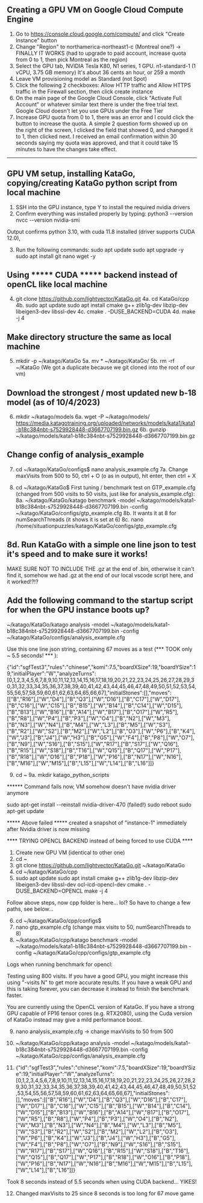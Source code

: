 ## Creating a GPU VM on Google Cloud Compute Engine

1. Go to https://console.cloud.google.com/compute/ and click "Create Instance" button
2. Change "Region" to northamerica-northeast1-c (Montreal one?) -> FINALLY IT WORKS (had to upgrade to paid account, increase quota from 0 to 1, then pick Montreal as the region)
3. Select the GPU tab, NVIDIA Tesla K80, N1 series, 1 GPU. n1-standard-1 (1 vCPU, 3.75 GB memory) It's about 36 cents an hour, or 259 a month
4. Leave VM provisioning model as Standard (not Spot)
5. Click the following 2 checkboxes: Allow HTTP traffic and Allow HTTPS traffic in the Firewall section, then click create instance
6. On the main page of the Google Cloud Console, click "Activate Full Account" or whatever similar text there is under the free trial text. Google Cloud doesn't let you use GPUs under the Free Tier
7. Increase GPU quota from 0 to 1, there was an error and I could click the button to increase the quota.  A simple 2 question form showed up on the right of the screen, I clicked the field that showed 0, and changed it to 1, then clicked next.  I received an email confirmation within 30 seconds saying my quota was approved, and that it could take 15 minutes to have the changes take effect.

--------------------------------------------------------------------------------
## GPU VM setup, installing KataGo, copying/creating KataGo python script from local machine

1. SSH into the GPU instance, type Y to install the required nvidia drivers
2. Confirm everything was installed properly by typing:
python3 --version
nvcc --version
nvidia-smi

Output confirms python 3.10, with cuda 11.8 installed (driver supports CUDA 12.0),

3. Run the following commands:
sudo apt update
sudo apt upgrade -y
sudo apt install git nano wget -y

## Using ***** CUDA ***** backend instead of openCL like local machine
4. git clone https://github.com/lightvector/KataGo.git
4a. cd KataGo/cpp
4b.
sudo apt update
sudo apt install cmake g++ zlib1g-dev libzip-dev libeigen3-dev libssl-dev
4c. cmake . -DUSE_BACKEND=CUDA
4d. make -j 4

## Make directory structure the same as local machine
5. mkdir -p ~/katago/KataGo
5a. mv * ~/katago/KataGo/
5b. rm -rf ~/KataGo (We got a duplicate because we git cloned into the root of our vm)


## Download the strongest / most updated new b-18 model (as of 10/4/2023)

6. mkdir ~/katago/models
6a. wget -P ~/katago/models/ https://media.katagotraining.org/uploaded/networks/models/kata1/kata1-b18c384nbt-s7529928448-d3667707199.bin.gz
6b. gunzip ~/katago/models/kata1-b18c384nbt-s7529928448-d3667707199.bin.gz

## Change config of analysis_example
7. cd ~/katago/KataGo/configs$
nano analysis_example.cfg
7a. Change maxVisits from 500 to 50, ctrl + O (o as in output), hit enter, then ctrl + X

8. cd ~/katago/KataGo$
First tuning / benchmark test on GTP_example.cfg (changed from 500 visits to 50 visits, just like for analysis_example.cfg):
8a. ~/katago/KataGo/katago benchmark -model ~/katago/models/kata1-b18c384nbt-s7529928448-d3667707199.bin -config ~/katago/KataGo/configs/gtp_example.cfg
8b. It wants it at 8 for numSearchThreads (it shows it is set at 6)
8c. nano /home/situationpuzzles/katago/KataGo/configs/gtp_example.cfg
## 8d. Run KataGo with a simple one line json to test it's speed and to make sure it works!
MAKE SURE NOT TO INCLUDE THE .gz at the end of .bin, otherwise it can't find it, somehow we had .gz at the end of our local vscode script here, and it worked!?!?

## Add the following command to the startup script for when the GPU instance boots up?
~/katago/KataGo/katago analysis -model ~/katago/models/kata1-b18c384nbt-s7529928448-d3667707199.bin -config ~/katago/KataGo/configs/analysis_example.cfg

Use this one line json string, containing 67 moves as a test (*** TOOK only ~ 5.5 seconds! *** ):

{"id":"sgfTest3","rules":"chinese","komi":7.5,"boardXSize":19,"boardYSize":19,"initialPlayer":"W","analyzeTurns":[0,1,2,3,4,5,6,7,8,9,10,11,12,13,14,15,16,17,18,19,20,21,22,23,24,25,26,27,28,29,30,31,32,33,34,35,36,37,38,39,40,41,42,43,44,45,46,47,48,49,50,51,52,53,54,55,56,57,58,59,60,61,62,63,64,65,66,67],"initialStones":[],"moves":[["B","R16"],["W","D4"],["B","Q3"],["W","D16"],["B","C17"],["W","D17"],["B","C16"],["W","C15"],["B","B15"],["W","B14"],["B","C14"],["W","D15"],["B","B13"],["W","B16"],["B","A14"],["W","B17"],["B","O17"],["W","R5"],["B","R8"],["W","P4"],["B","P3"],["W","O4"],["B","N2"],["W","M3"],["B","N3"],["W","N4"],["B","M4"],["W","L3"],["B","M5"],["W","S3"],["B","R2"],["W","S2"],["B","M2"],["W","L2"],["B","O3"],["W","P6"],["B","K4"],["W","J3"],["B","J4"],["W","H3"],["B","G5"],["W","F4"],["B","P8"],["W","O7"],["B","N9"],["W","S16"],["B","S15"],["W","R17"],["B","S17"],["W","Q16"],["B","R15"],["W","S18"],["B","T16"],["W","Q15"],["B","Q17"],["W","P17"],["B","R18"],["W","O16"],["B","P18"],["W","P16"],["B","N17"],["W","N16"],["B","M16"],["W","M15"],["B","L15"],["W","L14"],["B","L16"]]}

9. cd ~
9a. mkdir katago_python_scripts


****** Command fails now, VM somehow doesn't have nvidia driver anymore

sudo apt-get install --reinstall nvidia-driver-470 (failed!)
sudo reboot
sudo apt-get update

***** Above failed *****
created a snapshot of "instance-1" immediately after Nvidia driver is now missing

**** TRYING OPENCL BACKEND instead of being forced to use CUDA ****

1. Create new GPU VM (identical to other one)
2. cd ~
3. git clone https://github.com/lightvector/KataGo.git ~/katago/KataGo
4. cd ~/katago/KataGo/cpp
5. sudo apt update
sudo apt install cmake g++ zlib1g-dev libzip-dev libeigen3-dev libssl-dev ocl-icd-opencl-dev
cmake . -DUSE_BACKEND=OPENCL
make -j 4

Follow above steps, now cpp folder is here... lol? So have to change a few paths, see below...

6. cd ~/katago/KataGo/cpp/configs$
7. nano gtp_example.cfg (change max visits to 50, numSearchThreads to 8)
8. ~/katago/KataGo/cpp/katago benchmark -model ~/katago/models/kata1-b18c384nbt-s7529928448-d3667707199.bin -config ~/katago/KataGo/cpp/configs/gtp_example.cfg

Logs when running benchmark for opencl:

Testing using 800 visits.
  If you have a good GPU, you might increase this using "-visits N" to get more accurate results.
  If you have a weak GPU and this is taking forever, you can decrease it instead to finish the benchmark faster.

You are currently using the OpenCL version of KataGo.
If you have a strong GPU capable of FP16 tensor cores (e.g. RTX2080), using the Cuda version of KataGo instead may give a mild performance boost.

9. nano analysis_example.cfg -> change maxVisits to 50 from 500

10. ~/katago/KataGo/cpp/katago analysis -model ~/katago/models/kata1-b18c384nbt-s7529928448-d3667707199.bin -config ~/katago/KataGo/cpp/configs/analysis_example.cfg

11. {"id":"sgfTest3","rules":"chinese","komi":7.5,"boardXSize":19,"boardYSize":19,"initialPlayer":"W","analyzeTurns":[0,1,2,3,4,5,6,7,8,9,10,11,12,13,14,15,16,17,18,19,20,21,22,23,24,25,26,27,28,29,30,31,32,33,34,35,36,37,38,39,40,41,42,43,44,45,46,47,48,49,50,51,52,53,54,55,56,57,58,59,60,61,62,63,64,65,66,67],"initialStones":[],"moves":[["B","R16"],["W","D4"],["B","Q3"],["W","D16"],["B","C17"],["W","D17"],["B","C16"],["W","C15"],["B","B15"],["W","B14"],["B","C14"],["W","D15"],["B","B13"],["W","B16"],["B","A14"],["W","B17"],["B","O17"],["W","R5"],["B","R8"],["W","P4"],["B","P3"],["W","O4"],["B","N2"],["W","M3"],["B","N3"],["W","N4"],["B","M4"],["W","L3"],["B","M5"],["W","S3"],["B","R2"],["W","S2"],["B","M2"],["W","L2"],["B","O3"],["W","P6"],["B","K4"],["W","J3"],["B","J4"],["W","H3"],["B","G5"],["W","F4"],["B","P8"],["W","O7"],["B","N9"],["W","S16"],["B","S15"],["W","R17"],["B","S17"],["W","Q16"],["B","R15"],["W","S18"],["B","T16"],["W","Q15"],["B","Q17"],["W","P17"],["B","R18"],["W","O16"],["B","P18"],["W","P16"],["B","N17"],["W","N16"],["B","M16"],["W","M15"],["B","L15"],["W","L14"],["B","L16"]]}

Took 8 seconds instead of 5.5 seconds when using CUDA backend... YIKES!

12. Changed maxVisits to 25 since 8 seconds is too long for 67 move game
